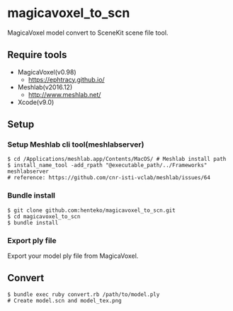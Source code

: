 # magicavoxel_to_scn

MagicaVoxel model convert to SceneKit scene file tool.

## Require tools

* MagicaVoxel(v0.98)
  * https://ephtracy.github.io/
* Meshlab(v2016.12)
  * http://www.meshlab.net/
* Xcode(v9.0)

## Setup

### Setup Meshlab cli tool(meshlabserver)

```
$ cd /Applications/meshlab.app/Contents/MacOS/ # Meshlab install path
$ install_name_tool -add_rpath "@executable_path/../Frameworks" meshlabserver
# reference: https://github.com/cnr-isti-vclab/meshlab/issues/64
```

### Bundle install

```
$ git clone github.com:henteko/magicavoxel_to_scn.git
$ cd magicavoxel_to_scn
$ bundle install
```

### Export ply file

Export your model ply file from MagicaVoxel.

## Convert

```
$ bundle exec ruby convert.rb /path/to/model.ply
# Create model.scn and model_tex.png
```
